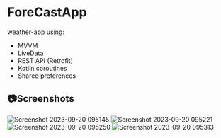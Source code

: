 # ForeCastApp
weather-app using:
- MVVM
- LiveData
- REST API (Retrofit)
- Kotlin coroutines
- Shared preferences

## 📷Screenshots

![Screenshot 2023-09-20 095145](https://github.com/youssefelfeky1/ForeCastApp/assets/124710627/7397911a-c0db-4919-a561-b91b007f2d4a)
![Screenshot 2023-09-20 095221](https://github.com/youssefelfeky1/ForeCastApp/assets/124710627/fd9baf15-37ac-40cb-b0b0-f9d6ed90006a)
![Screenshot 2023-09-20 095250](https://github.com/youssefelfeky1/ForeCastApp/assets/124710627/d886118a-1ee2-4f0f-aa0b-32d41591e030)
![Screenshot 2023-09-20 095313](https://github.com/youssefelfeky1/ForeCastApp/assets/124710627/ca3df120-1ad1-4210-8e57-a67c1f32a489)

